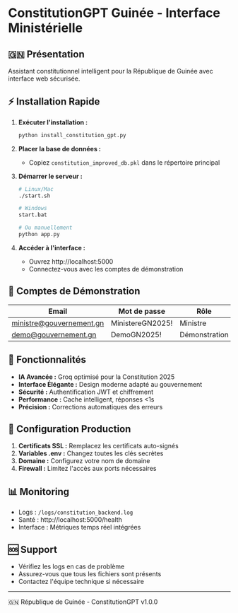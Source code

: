 # ConstitutionGPT Guinée - Interface Ministérielle

## 🇬🇳 Présentation

Assistant constitutionnel intelligent pour la République de Guinée avec interface web sécurisée.

## ⚡ Installation Rapide

1. **Exécuter l'installation :**
   ```bash
   python install_constitution_gpt.py
   ```

2. **Placer la base de données :**
   - Copiez `constitution_improved_db.pkl` dans le répertoire principal

3. **Démarrer le serveur :**
   ```bash
   # Linux/Mac
   ./start.sh
   
   # Windows  
   start.bat
   
   # Ou manuellement
   python app.py
   ```

4. **Accéder à l'interface :**
   - Ouvrez http://localhost:5000
   - Connectez-vous avec les comptes de démonstration

## 🔐 Comptes de Démonstration

| Email | Mot de passe | Rôle |
|-------|--------------|------|
| ministre@gouvernement.gn | MinistereGN2025! | Ministre |
| demo@gouvernement.gn | DemoGN2025! | Démonstration |

## 🌟 Fonctionnalités

- **IA Avancée :** Groq optimisé pour la Constitution 2025
- **Interface Élégante :** Design moderne adapté au gouvernement
- **Sécurité :** Authentification JWT et chiffrement
- **Performance :** Cache intelligent, réponses <1s
- **Précision :** Corrections automatiques des erreurs

## 🔧 Configuration Production

1. **Certificats SSL :** Remplacez les certificats auto-signés
2. **Variables .env :** Changez toutes les clés secrètes
3. **Domaine :** Configurez votre nom de domaine
4. **Firewall :** Limitez l'accès aux ports nécessaires

## 📊 Monitoring

- Logs : `/logs/constitution_backend.log`
- Santé : http://localhost:5000/health
- Interface : Métriques temps réel intégrées

## 🆘 Support

- Vérifiez les logs en cas de problème
- Assurez-vous que tous les fichiers sont présents
- Contactez l'équipe technique si nécessaire

---
🇬🇳 République de Guinée - ConstitutionGPT v1.0.0
